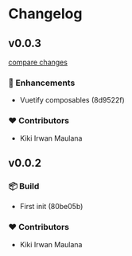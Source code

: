 # Changelog


## v0.0.3

[compare changes](https://undefined/undefined/compare/v0.0.2...v0.0.3)

### 🚀 Enhancements

- Vuetify composables (8d9522f)

### ❤️  Contributors

- Kiki Irwan Maulana

## v0.0.2


### 📦 Build

- First init (80be05b)

### ❤️  Contributors

- Kiki Irwan Maulana

